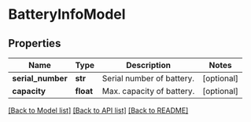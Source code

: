 # BatteryInfoModel

## Properties
Name | Type | Description | Notes
------------ | ------------- | ------------- | -------------
**serial_number** | **str** | Serial number of battery. | [optional] 
**capacity** | **float** | Max. capacity of battery. | [optional] 

[[Back to Model list]](../README.md#documentation-for-models) [[Back to API list]](../README.md#documentation-for-api-endpoints) [[Back to README]](../README.md)



